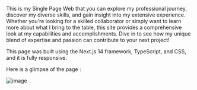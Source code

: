 This is my Single Page Web that you can explore my professional journey, discover my diverse skills, and gain insight into my extensive experience. Whether you're looking for a skilled collaborator or simply want to learn more about what I bring to the table, this site provides a comprehensive look at my capabilities and accomplishments. Dive in to see how my unique blend of expertise and passion can contribute to your next project!

This page was built using the Next.js 14 framework, TypeScript, and CSS, and it is fully responsive.

Here is a glimpse of the page : 

![image](https://github.com/LepakBoy/single_page/assets/42567590/bd2c3f58-fd60-4f18-af0d-fc330e44ac72)
